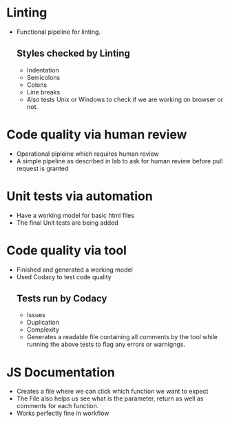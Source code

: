 # Linting
 - Functional pipeline for linting. 
   ## Styles checked by Linting
     - Indentation
     - Semicolons
     - Colons
     - Line breaks
     - Also tests Unix or Windows to check if we are working on browser or not. 



# Code quality via human review
 - Operational pipleine which requires human review
 - A simple pipeline as described in lab to ask for human review before pull request is granted



# Unit tests via automation 
 - Have a working model for basic html files
 - The final Unit tests are being added
 


# Code quality via tool
 - Finished and generated a working model
 - Used Codacy to test code quality
   ## Tests run by Codacy
     - Issues
     - Duplication
     - Complexity 
     - Generates a readable file containing all comments by the tool while running the above tests to flag any errors or warnigngs.



# JS Documentation
 - Creates a file where we can click which function we want to expect
 - The File also helps us see what is the parameter, return as well as comments for each function.
 - Works perfectly fine in workflow
